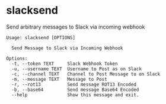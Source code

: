 # slacksend
Send arbitrary messages to Slack via incoming webhook

```
Usage: slacksend [OPTIONS]

  Send Message to Slack via Incoming Webhook

Options:
  -t, --token TEXT     Slack Webhook Token
  -u, --username TEXT  Username to Post as on Slack
  -c, --channel TEXT   Channel to Post Message to on Slack
  -m, --message TEXT   Message to Post
  -r, --rot13          Send message ROT13 Encoded
  -b, --base64         Send message Base64 Encoded
  --help               Show this message and exit.
  ```

